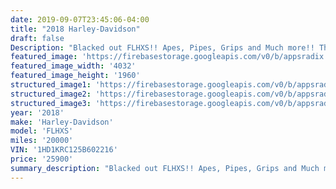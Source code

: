 ```yaml
---
date: 2019-09-07T23:45:06-04:00
title: "2018 Harley-Davidson"
draft: false
Description: "Blacked out FLHXS!! Apes, Pipes, Grips and Much more!! This is a beautiful Machine and Road Ready. Priced to sell!!"
featured_image: 'https://firebasestorage.googleapis.com/v0/b/appsradix.appspot.com/o/images%2FIMG_20190830_190958_379.jpg?alt=media&token=0c93e798-7713-4712-92c2-3214b24182da'
featured_image_width: '4032'
featured_image_height: '1960'
structured_image1: 'https://firebasestorage.googleapis.com/v0/b/appsradix.appspot.com/o/images%2F20190830_091726.jpg?alt=media&token=fe9163ee-2e3a-4011-9691-692eb110542b'
structured_image2: 'https://firebasestorage.googleapis.com/v0/b/appsradix.appspot.com/o/images%2F20190830_091735.jpg?alt=media&token=6ae101f8-9e21-43cc-8eb5-4bec8dca5f34'
structured_image3: 'https://firebasestorage.googleapis.com/v0/b/appsradix.appspot.com/o/images%2F20190830_091707.jpg?alt=media&token=5f9edd22-6eaf-4559-b9c9-8c4b7a0695d6'
year: '2018'
make: 'Harley-Davidson'
model: 'FLHXS'
miles: '20000'
VIN: '1HD1KRC125B602216'
price: '25900'
summary_description: "Blacked out FLHXS!! Apes, Pipes, Grips and Much more!! This is a beautiful Machine and Road Ready. Priced to sell!!"
---
```

